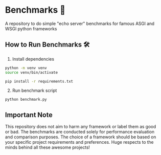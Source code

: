 # Benchmarks 🚀

A repository to do simple "echo server" benchmarks for famous ASGI and WSGI python frameworks

## How to Run Benchmarks 🛠️

1. Install dependencies

```bash
python -m venv venv
source venv/bin/activate

pip install -r requirements.txt
```

2. Run benchmark script

```bash
python benchmark.py
```

Important Note
--------------

This repository does not aim to harm any framework or label them as good or bad. The benchmarks are conducted solely for performance evaluation and comparison purposes. The choice of a framework should be based on your specific project requirements and preferences. Huge respects to the minds behind all these awesome projects!


